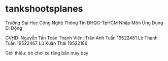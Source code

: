 # tankshootsplanes
Trường Đại Học Công Nghệ Thông Tin ĐHQG-TpHCM
        Nhập Môn Ứng Dụng Di Động


GVHD: Nguyễn Tấn Toàn
Thành Viên:
    Trần Anh Tuấn  19522481
    Lê Thanh Tuấn  19522467
    Lù Xuân Thái   19522186


Giới thiệu: trò chơi xe tăng bắn máy bay
